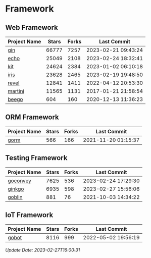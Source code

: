 # Framework

## Web Framework
| Project Name | Stars | Forks | Last Commit |
| ------------ | ----- | ----- | ----------- |
| [gin](https://github.com/gin-gonic/gin) | 66777 | 7257 | 2023-02-21 09:43:24 |
| [echo](https://github.com/labstack/echo) | 25049 | 2108 | 2023-02-24 18:32:41 |
| [kit](https://github.com/go-kit/kit) | 24624 | 2384 | 2023-01-02 06:10:18 |
| [iris](https://github.com/kataras/iris) | 23628 | 2465 | 2023-02-19 19:48:50 |
| [revel](https://github.com/revel/revel) | 12841 | 1411 | 2022-04-12 20:53:30 |
| [martini](https://github.com/go-martini/martini) | 11565 | 1131 | 2017-01-21 21:58:54 |
| [beego](https://github.com/astaxie/beego) | 604 | 160 | 2020-12-13 11:36:23 |

## ORM Framework
| Project Name | Stars | Forks | Last Commit |
| ------------ | ----- | ----- | ----------- |
| [gorm](https://github.com/jinzhu/gorm) | 566 | 166 | 2021-11-20 01:15:37 |

## Testing Framework
| Project Name | Stars | Forks | Last Commit |
| ------------ | ----- | ----- | ----------- |
| [goconvey](https://github.com/smartystreets/goconvey) | 7625 | 536 | 2023-02-24 17:29:30 |
| [ginkgo](https://github.com/onsi/ginkgo) | 6935 | 598 | 2023-02-27 15:56:06 |
| [goblin](https://github.com/franela/goblin) | 881 | 76 | 2021-10-03 14:34:22 |

## IoT Framework
| Project Name | Stars | Forks | Last Commit |
| ------------ | ----- | ----- | ----------- |
| [gobot](https://github.com/hybridgroup/gobot) | 8116 | 999 | 2022-05-02 19:56:19 |

*Update Date: 2023-02-27T16:00:31*